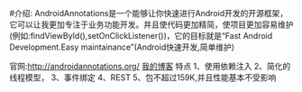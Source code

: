 #介绍:
AndroidAnnotations是一个能够让你快速进行Android开发的开源框架，它可以让我更加专注于业务功能开发。并且使代码更加精简，使项目更加容易维护(例如:findViewById(),setOnClickListener())，它的目标就是“Fast Android Development.Easy maintainance”(Android快速开发,简单维护)

官网:http://androidannotations.org/
[我的博客](http://blog.csdn.net/guodongxiaren)
特点
1、使用依赖注入
2、简化的线程模型，
3、事件绑定
4、REST 
5、包不超过159K,并且性能基本不受影响
   
